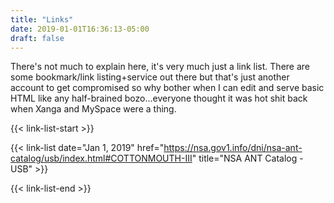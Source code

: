 ```yaml
---
title: "Links"
date: 2019-01-01T16:36:13-05:00
draft: false
---
```


There's not much to explain here, it's very much just a link list.  There are some bookmark/link listing+service out there but that's just another account to get compromised so why bother when I can edit and serve basic HTML like any half-brained bozo...everyone thought it was hot shit back when Xanga and MySpace were a thing.

{{< link-list-start >}}

{{< link-list date="Jan 1, 2019" href="https://nsa.gov1.info/dni/nsa-ant-catalog/usb/index.html#COTTONMOUTH-III" title="NSA ANT Catalog - USB" >}}

{{< link-list-end >}}
